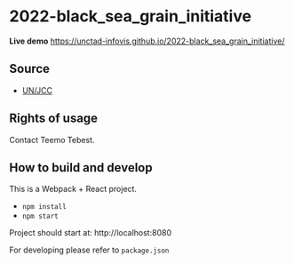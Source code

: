 # 2022-black_sea_grain_initiative

**Live demo** https://unctad-infovis.github.io/2022-black_sea_grain_initiative/

## Source

* [UN/JCC](https://www.un.org/en/black-sea-grain-initiative/vessel-movements)

## Rights of usage

Contact Teemo Tebest.

## How to build and develop

This is a Webpack + React project.

* `npm install`
* `npm start`

Project should start at: http://localhost:8080

For developing please refer to `package.json`